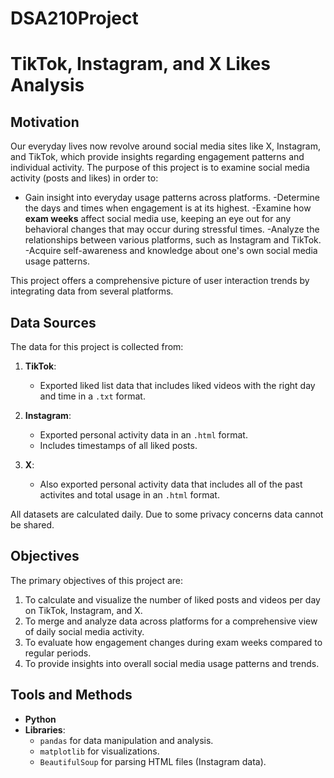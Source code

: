 # DSA210Project

# TikTok, Instagram, and X Likes Analysis

## Motivation
   Our everyday lives now revolve around social media sites like X, Instagram, and TikTok, which provide insights regarding engagement patterns and individual activity. The purpose of this project is to examine social media activity (posts and likes) in order to: 
   - Gain insight into everyday usage patterns across platforms.
   -Determine the days and times when engagement is at its highest.
   -Examine how **exam weeks** affect social media use, keeping an eye out for any behavioral changes that may occur during stressful times.
   -Analyze the relationships between various platforms, such as Instagram and TikTok.
   -Acquire self-awareness and knowledge about one's own social media usage patterns.

This project offers a comprehensive picture of user interaction trends by integrating data from several platforms.

## Data Sources

The data for this project is collected from:

1. **TikTok**: 
   - Exported liked list data that includes liked videos with the right day and time in a `.txt` format.

2. **Instagram**:
   - Exported personal activity data in an `.html` format.
   - Includes timestamps of all liked posts.

3. **X**:
   - Also exported personal activity data that includes all of the past activites and total usage in an `.html` format.

All datasets are calculated daily. Due to some privacy concerns data cannot be shared.

## Objectives
The primary objectives of this project are:
1. To calculate and visualize the number of liked posts and videos per day on TikTok, Instagram, and X.
2. To merge and analyze data across platforms for a comprehensive view of daily social media activity.
3. To evaluate how engagement changes during exam weeks compared to regular periods.
4. To provide insights into overall social media usage patterns and trends.

## Tools and Methods
- **Python**
- **Libraries**: 
  - `pandas` for data manipulation and analysis.
  - `matplotlib` for visualizations.
  - `BeautifulSoup` for parsing HTML files (Instagram data).
